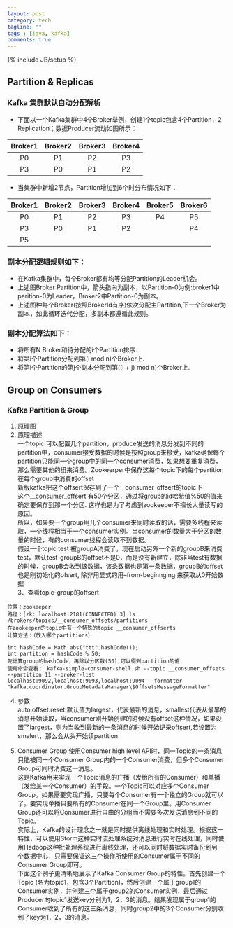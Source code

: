 ```yaml
---
layout: post
category: tech
tagline: ""
tags : [java, kafka]
comments: true
---
```

{% include JB/setup %}

## Partition & Replicas
### Kafka 集群默认自动分配解析
- 下面以一个Kafka集群中4个Broker举例，创建1个topic包含4个Partition，2 Replication；数据Producer流动如图所示：

|Broker1|Broker2|Broker3|Broker4|
|:---:|:---:|:---:|:---:|
|P0|P1|P2|P3|
|P3|P0|P1|P2|




- 当集群中新增2节点，Partition增加到6个时分布情况如下：

|Broker1|Broker2|Broker3|Broker4|Broker5|Broker6|
|:---:|:---:|:---:|:---:|:---:|:---:|
|P0|P1|P2|P3|P4|P5|
|P3|P0|P1|P2| |P4|
|P5||||||


### 副本分配逻辑规则如下：

- 在Kafka集群中，每个Broker都有均等分配Partition的Leader机会。
- 上述图Broker Partition中，箭头指向为副本，以Partition-0为例:broker1中parition-0为Leader，Broker2中Partition-0为副本。
- 上述图种每个Broker(按照BrokerId有序)依次分配主Partition,下一个Broker为副本，如此循环迭代分配，多副本都遵循此规则。


### 副本分配算法如下：
- 将所有N Broker和待分配的i个Partition排序.
- 将第i个Partition分配到第(i mod n)个Broker上.
- 将第i个Partition的第j个副本分配到第((i + j) mod n)个Broker上.

## Group on Consumers
### Kafka Partition & Group
1. 原理图
2. 原理描述  
一个topic 可以配置几个partition，produce发送的消息分发到不同的partition中，consumer接受数据的时候是按照group来接受，kafka确保每个partition只能同一个group中的同一个consumer消费，如果想要重复消费，那么需要其他的组来消费。Zookeerper中保存这每个topic下的每个partition在每个group中消费的offset  
新版kafka把这个offsert保存到了一个__consumer_offsert的topic下  
这个__consumer_offsert 有50个分区，通过将group的id哈希值%50的值来确定要保存到那一个分区.  这样也是为了考虑到zookeeper不擅长大量读写的原因。  
所以，如果要一个group用几个consumer来同时读取的话，需要多线程来读取，一个线程相当于一个consumer实例。当consumer的数量大于分区的数量的时候，有的consumer线程会读取不到数据。   
假设一个topic test 被groupA消费了，现在启动另外一个新的groupB来消费test，默认test-groupB的offset不是0，而是没有新建立，除非当test有数据的时候，groupB会收到该数据，该条数据也是第一条数据，groupB的offset也是刚初始化的ofsert, 除非用显式的用–from-beginnging 来获取从0开始数据   
3、查看topic-group的offsert  

```
位置：zookeeper 
路径：[zk: localhost:2181(CONNECTED) 3] ls /brokers/topics/__consumer_offsets/partitions 
在zookeeper的topic中有一个特殊的topic __consumer_offserts 
计算方法：（放入哪个partitions）

int hashCode = Math.abs("ttt".hashCode());
int partition = hashCode % 50;
先计算group的hashCode，再除以分区数(50),可以得到partition的值 
使用命令查看： kafka-simple-consumer-shell.sh --topic __consumer_offsets --partition 11 --broker-list localhost:9092,localhost:9093,localhost:9094 --formatter "kafka.coordinator.GroupMetadataManager\$OffsetsMessageFormatter"
```
  
4. 参数  
auto.offset.reset:默认值为largest，代表最新的消息，smallest代表从最早的消息开始读取，当consumer刚开始创建的时候没有offset这种情况，如果设置了largest，则为当收到最新的一条消息的时候开始记录offsert,若设置为smalert，那么会从头开始读partition

5. Consumer Group 
使用Consumer high level API时，同一Topic的一条消息只能被同一个Consumer Group内的一个Consumer消费，但多个Consumer Group可同时消费这一消息。  
这是Kafka用来实现一个Topic消息的广播（发给所有的Consumer）和单播（发给某一个Consumer）的手段。一个Topic可以对应多个Consumer Group。如果需要实现广播，只要每个Consumer有一个独立的Group就可以了。要实现单播只要所有的Consumer在同一个Group里。用Consumer Group还可以将Consumer进行自由的分组而不需要多次发送消息到不同的Topic。  
实际上，Kafka的设计理念之一就是同时提供离线处理和实时处理。根据这一特性，可以使用Storm这种实时流处理系统对消息进行实时在线处理，同时使用Hadoop这种批处理系统进行离线处理，还可以同时将数据实时备份到另一个数据中心，只需要保证这三个操作所使用的Consumer属于不同的Consumer Group即可。  
下面这个例子更清晰地展示了Kafka Consumer Group的特性。首先创建一个Topic (名为topic1，包含3个Partition)，然后创建一个属于group1的Consumer实例，并创建三个属于group2的Consumer实例，最后通过Producer向topic1发送key分别为1，2，3的消息。结果发现属于group1的Consumer收到了所有的这三条消息，同时group2中的3个Consumer分别收到了key为1，2，3的消息。  


